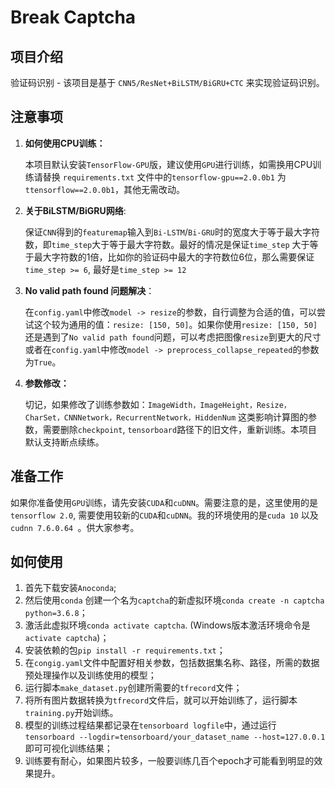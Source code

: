 # Break Captcha

## 项目介绍
验证码识别 - 该项目是基于 `CNN5/ResNet+BiLSTM/BiGRU+CTC` 来实现验证码识别。

## 注意事项

1. **如何使用CPU训练：**

	本项目默认安装`TensorFlow-GPU`版，建议使用`GPU`进行训练，如需换用CPU训练请替换 `requirements.txt` 文件中的`tensorflow-gpu==2.0.0b1` 为`ttensorflow==2.0.0b1`，其他无需改动。

2. **关于BiLSTM/BiGRU网络**:

	保证`CNN`得到的`featuremap`输入到`Bi-LSTM`/`Bi-GRU`时的宽度大于等于最大字符数，即`time_step`大于等于最大字符数。最好的情况是保证`time_step` 大于等于最大字符数的1倍，比如你的验证码中最大的字符数位6位，那么需要保证`time_step >= 6`, 最好是`time_step >= 12`

3. **No valid path found 问题解决**：

	在`config.yaml`中修改`model -> resize`的参数，自行调整为合适的值，可以尝试这个较为通用的值：`resize: [150, 50]`。如果你使用`resize: [150, 50]`还是遇到了`No valid path found`问题，可以考虑把图像`resize`到更大的尺寸或者在`config.yaml`中修改`model -> preprocess_collapse_repeated`的参数为`True`。

4. **参数修改：**

	切记，如果修改了训练参数如：`ImageWidth，ImageHeight，Resize，CharSet，CNNNetwork，RecurrentNetwork，HiddenNum` 这类影响计算图的参数，需要删除`checkpoint`, `tensorboard`路径下的旧文件，重新训练。本项目默认支持断点续练。

## 准备工作
如果你准备使用`GPU`训练，请先安装`CUDA`和`cuDNN`。需要注意的是，这里使用的是`tensorflow 2.0`, 需要使用较新的`CUDA`和`cuDNN`。我的环境使用的是`cuda 10` 以及`cudnn 7.6.0.64 `。供大家参考。

## 如何使用
1.	首先下载安装`Anoconda`;
2.	然后使用`conda` 创建一个名为`captcha`的新虚拟环境`conda create -n captcha python=3.6.8`；
3.	激活此虚拟环境`conda activate captcha`. (Windows版本激活环境命令是`activate captcha`)；
4.	安装依赖的包`pip install -r requirements.txt`；
5.	在`congig.yaml`文件中配置好相关参数，包括数据集名称、路径，所需的数据预处理操作以及训练使用的模型；
6.	运行脚本`make_dataset.py`创建所需要的`tfrecord`文件；
7.	将所有图片数据转换为`tfrecord`文件后，就可以开始训练了，运行脚本`training.py`开始训练。
8.	模型的训练过程结果都记录在`tensorboard logfile`中，通过运行`tensorboard --logdir=tensorboard/your_dataset_name --host=127.0.0.1`即可可视化训练结果；
9.  训练要有耐心，如果图片较多，一般要训练几百个epoch才可能看到明显的效果提升。
